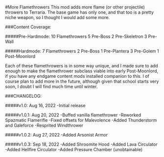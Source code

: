 #More Flamethrowers
This mod adds more flame (or other projectile) throwers to Terraria. The base game has only one, and that too is a pretty niche weapon, so I thought I would add some more.

###Content Coverage:

#####Pre-Hardmode: 10 Flamethrowers
5 Pre-Boss
2 Pre-Skeletron
3 Pre-Wall

#####Hardmode: 7 Flamethrowers
2 Pre-Boss
1 Pre-Plantera
3 Pre-Golem
1 Post-Moonlord

Each of these flamethrowers is in some way unique, and I made sure to add enough to make the flamethrower subclass viable into early Post-Moonlord, if you have any endgame content mods installed companion to this. I of course plan to add more in the future, although given that school starts very soon, I doubt I will find much time until winter.

###CHANGELOG:

#####v1.0: Aug 16, 2022
-Initial release

#####v1.0.1: Aug 20, 2022
-Buffed vanilla flamethrower
-Reworked Spazmatic Flamerifle
-Fixed offsets for Malevolence
-Added Thunderstorm and Galeforce
-Resprited Windthrower

#####v1.0.2: Aug 27, 2022
-Added Arsonist Armor

#####v1.0.3: Sep 18, 2022
-Added Shroomite Hood
-Added Lava Circulator
-Added Hellfire Circulator
-Added Pressure Chamber (unobtainable)
